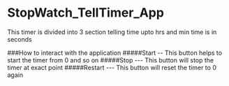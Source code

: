 # StopWatch_TellTimer_App
This timer is divided into 3 section telling time upto hrs and min time is in seconds

###How to interact with the application
#####Start -- This button helps to start the timer from 0 and so on
#####Stop --- This button will stop the timer at exact point
#####Restart --- This button will reset the timer to 0 again
